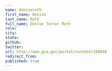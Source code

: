 ```yaml
---
name: deniseroth
first_name: Denise
last_name: Roth
full_name: Denise Turner Roth
role: 
city: 
state: 
github: 
twitter: 
url: http://www.gsa.gov/portal/content/100046
redirect_from: 
published: true
---
```


